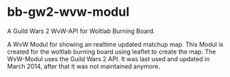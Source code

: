 # bb-gw2-wvw-modul

A Guild Wars 2 WvW-API for Woltlab Burning Board.

A WvW Modul for showing an realtime updated matchup map. This Modul is created for the woltlab burning board using leaflet to create the map. The WvW-Modul uses the Guild Wars 2 API. It was last used and updated in March 2014, after that it was not maintained anymore.
